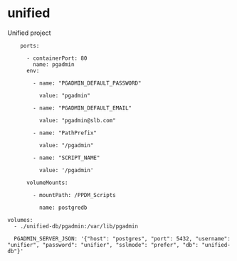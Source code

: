 # unified
Unified project


        ports:

          - containerPort: 80
            name: pgadmin
          env:

            - name: "PGADMIN_DEFAULT_PASSWORD"

              value: "pgadmin"

            - name: "PGADMIN_DEFAULT_EMAIL"

              value: "pgadmin@slb.com"

            - name: "PathPrefix"

              value: "/pgadmin"

            - name: "SCRIPT_NAME"

              value: '/pgadmin'

          volumeMounts:

            - mountPath: /PPDM_Scripts

              name: postgredb

    volumes:
      - ./unified-db/pgadmin:/var/lib/pgadmin

      PGADMIN_SERVER_JSON: '{"host": "postgres", "port": 5432, "username": "unifier", "password": "unifier", "sslmode": "prefer", "db": "unified-db"}'